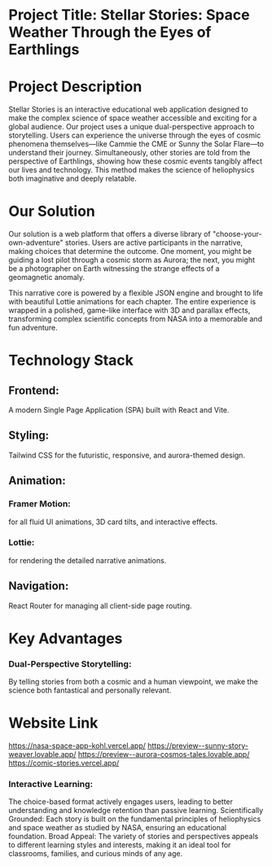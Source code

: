 # Project Title: Stellar Stories: Space Weather Through the Eyes of Earthlings
# Project Description
Stellar Stories is an interactive educational web application designed to make the complex science of space weather accessible and exciting for a global audience. Our project uses a unique dual-perspective approach to storytelling. Users can experience the universe through the eyes of cosmic phenomena themselves—like Cammie the CME or Sunny the Solar Flare—to understand their journey. Simultaneously, other stories are told from the perspective of Earthlings, showing how these cosmic events tangibly affect our lives and technology. This method makes the science of heliophysics both imaginative and deeply relatable.

# Our Solution
Our solution is a web platform that offers a diverse library of "choose-your-own-adventure" stories. Users are active participants in the narrative, making choices that determine the outcome. One moment, you might be guiding a lost pilot through a cosmic storm as Aurora; the next, you might be a photographer on Earth witnessing the strange effects of a geomagnetic anomaly.

This narrative core is powered by a flexible JSON engine and brought to life with beautiful Lottie animations for each chapter. The entire experience is wrapped in a polished, game-like interface with 3D and parallax effects, transforming complex scientific concepts from NASA into a memorable and fun adventure.

# Technology Stack
## Frontend: 
  A modern Single Page Application (SPA) built with React and Vite.

## Styling: 
  Tailwind CSS for the futuristic, responsive, and aurora-themed design.

## Animation:

  ### Framer Motion:
  for all fluid UI animations, 3D card tilts, and interactive effects.

  ### Lottie:
  for rendering the detailed narrative animations.

## Navigation: 
  React Router for managing all client-side page routing.

# Key Advantages
### Dual-Perspective Storytelling: 
By telling stories from both a cosmic and a human viewpoint, we make the science both fantastical and personally relevant.

# Website Link
https://nasa-space-app-kohl.vercel.app/
https://preview--sunny-story-weaver.lovable.app/
https://preview--aurora-cosmos-tales.lovable.app/
https://comic-stories.vercel.app/


### Interactive Learning: 
The choice-based format actively engages users, leading to better understanding and knowledge retention than passive learning.
Scientifically Grounded: Each story is built on the fundamental principles of heliophysics and space weather as studied by NASA, ensuring an educational foundation.
Broad Appeal: The variety of stories and perspectives appeals to different learning styles and interests, making it an ideal tool for classrooms, families, and curious minds of any age.
